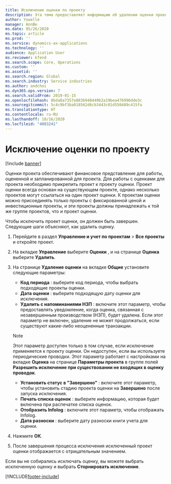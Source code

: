 ```yaml
---
title: Исключение оценки по проекту
description: Эта тема предоставляет информацию об удалении оценки проекта после его завершения.
author: Yowelle
manager: AnnBe
ms.date: 05/26/2020
ms.topic: article
ms.prod: ''
ms.service: dynamics-ax-applications
ms.technology: ''
audience: Application User
ms.reviewer: kfend
ms.search.scope: Core, Operations
ms.custom: ''
ms.assetid: ''
ms.search.region: Global
ms.search.industry: Service industries
ms.author: andchoi
ms.dyn365.ops.version: 7
ms.search.validFrom: 2019-01-15
ms.openlocfilehash: 8bda8a7357e883b948449b2a19bea476996dde3c
ms.sourcegitcommit: 5c4c9bf3ba018562d6cb3443c01d550489c415fa
ms.translationtype: HT
ms.contentlocale: ru-RU
ms.lasthandoff: 10/16/2020
ms.locfileid: "4083241"
---
```

# <a name="eliminate-a-project-estimate"></a>Исключение оценки по проекту

[!include [banner](../includes/banner.md)]

Оценки проекта обеспечивают финансовое представление для работы, оцененной и запланированной для проекта. Для работы с оценками для проекта необходимо прикрепить проект к проекту оценки. Проект оценки всегда основан на существующем проекте, однако несколько проектов могут ссылаться на один проект оценки. К проектам оценки можно присоединять только проекты с фиксированной ценой и инвестиционные проекты, и эти проекты должны принадлежать к той же группе проектов, что и проект оценки.

Чтобы исключить проект оценки, он должен быть завершен. Следующие шаги объясняют, как удалить оценку.

1. Перейдите в раздел **Управление и учет по проектам** > **Все проекты** и откройте проект. 
2. На вкладке **Управление** выберите **Оценки** , и на странице **Оценка** выберите **Удалить**.
3. На странице **Удаление оценки** на вкладке **Общие** установите следующие параметры:

   - **Код периода** : выберите код периода, чтобы выбрать подходящие проекты оценки. 
   - **Дата оценки** : выберите подходящую дату оценки для исключения.
   - **Удалить с напоминаниями НЗП** : включите этот параметр, чтобы предоставлять уведомление, когда оценка, связанная с незавершенным производством (НЗП), будет удалена. Если этот параметр не включен, удаление не может продолжаться, если существуют какие-либо неоцененные транзакции. 
   > [!NOTE]
   > Этот параметр доступен только в том случае, если исключение применяется к проекту оценки. Он недоступен, если вы используете периодические проводки. Этот параметр работает с настройками на вкладке **Оценка** на странице **Параметры проекта** в группе полей **Разрешить исключение при существовании не входящих в оценку проводок**.
   - **Установить статус в "Завершено"** : включите этот параметр, чтобы установить стадию проекта оценки на **Завершено** после запуска исключения.
   - **Печать списка оценок** : выберите информацию, которая будет включена при распечатке списка оценок.
   - **Отобразить Infolog** : включите этот параметр, чтобы отображать Infolog.
   - **Дата разноски** : выберите дату разноски книги учета для оценки.

4.  Нажмите **ОК**.
5. После завершения процесса исключения исключенный проект оценки отображается с отрицательным значением. 

Если вы не собирались исключать оценку, вы можете выбрать исключенную оценку и выбрать **Сторнировать исключение**.   


[!INCLUDE[footer-include](../includes/footer-banner.md)]